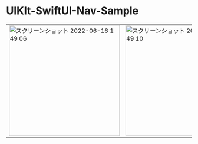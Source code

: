 # UIKIt-SwiftUI-Nav-Sample

<table border="0">
  <tr>
    <td>
      <img width="300" alt="スクリーンショット 2022-06-16 1 49 06" src="https://user-images.githubusercontent.com/6063541/173882774-ccbd1a35-56c6-488e-aa3c-2a0acd665c11.png">
    </td>
    <td>
      <img width="300" alt="スクリーンショット 2022-06-16 1 49 10" src="https://user-images.githubusercontent.com/6063541/173882785-39702cd8-0175-482c-8ee4-23a6504077c2.png">
    </td>
  </tr>
</table>
  
